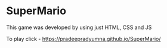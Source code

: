 # SuperMario
 This game was developed by using just HTML, CSS and JS
 
To play click - https://pradeepradyumna.github.io/SuperMario/
